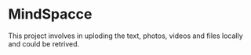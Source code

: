 # MindSpacce
This project involves in uploding the text, photos, videos and files locally and could be retrived.
